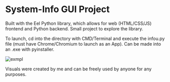 # System-Info GUI Project
Built with the Eel Python library, which allows for web (HTML/CSS/JS) frontend and Python backend.
Small project to explore the library.

To launch, cd into the directory with CMD/Terminal and execute the infou.py file (must have Chrome/Chromium to launch as an App).
Can be made into an .exe with pyinstaller.

![exmpl](https://user-images.githubusercontent.com/58919107/109361080-9b38ac00-7888-11eb-9d09-cd53dcbad2ea.png)

Visuals were created by me and can be freely used by anyone for any purposes.
